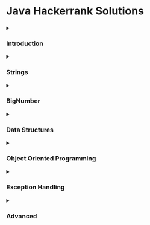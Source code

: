 # Java Hackerrank Solutions

<details><summary><h3>Introduction</h3></summary>
    
- [x] [Welcome to Java!](https://github.com/Kevin-Lago/java-hackerrank-solutions/tree/main/src/introduction/welcome_to_java)
- [x] [Java Stdin and Stdout I](https://github.com/Kevin-Lago/java-hackerrank-solutions/tree/main/src/introduction/java_stdin_and_stdout_i)
- [x] [Java If-Else](https://github.com/Kevin-Lago/java-hackerrank-solutions/tree/main/src/introduction/java_if_else)
- [x] [Java Stdin and Stdout II](https://github.com/Kevin-Lago/java-hackerrank-solutions/tree/main/src/introduction/java_stdin_and_stdout_ii)
- [x] [Java Output Formatting](https://github.com/Kevin-Lago/java-hackerrank-solutions/tree/main/src/introduction/java_output_formatting)
- [x] [Java Loops I](https://github.com/Kevin-Lago/java-hackerrank-solutions/tree/main/src/introduction/java_loops_i)
- [x] [Java Loops II](https://github.com/Kevin-Lago/java-hackerrank-solutions/tree/main/src/introduction/java_loops_ii)
- [x] [Java Datatypes](https://github.com/Kevin-Lago/java-hackerrank-solutions/tree/main/src/introduction/java_datatypes)
- [x] [Java End-Of-File](https://github.com/Kevin-Lago/java-hackerrank-solutions/tree/main/src/introduction/java_end_of_file)
- [x] [Java Static Initializer Block](https://github.com/Kevin-Lago/java-hackerrank-solutions/tree/main/src/introduction/java_static_initializer_block)
- [x] [Java Int to String](https://github.com/Kevin-Lago/java-hackerrank-solutions/tree/main/src/introduction/java_int_to_string)
- [x] [Java Date and Time](https://github.com/Kevin-Lago/java-hackerrank-solutions/tree/main/src/introduction/java_date_and_time)
- [x] [Java Currency Formatter](https://github.com/Kevin-Lago/java-hackerrank-solutions/tree/main/src/introduction/java_currency_formatter)
</details>

<details><summary><h3>Strings</h3></summary>

- [x] [Java Strings Introduction](https://github.com/Kevin-Lago/java-hackerrank-solutions/tree/main/src/strings/java_strings_introduction)
- [x] [Java Substring](https://github.com/Kevin-Lago/java-hackerrank-solutions/tree/main/src/strings/java_substring)
- [x] [Java Substring Comparisons](https://github.com/Kevin-Lago/java-hackerrank-solutions/tree/main/src/strings/java_substring_comparisons)
- [x] [Java String Reverse](https://github.com/Kevin-Lago/java-hackerrank-solutions/tree/main/src/strings/java_string_reverse)
- [x] [Java Anagrams](https://github.com/Kevin-Lago/java-hackerrank-solutions/tree/main/src/strings/java-anagrams)
- [x] [Java String Tokens](https://github.com/Kevin-Lago/java-hackerrank-solutions/tree/main/src/strings/java_string_tokens)
- [x] [Pattern Syntax checker](https://github.com/Kevin-Lago/java-hackerrank-solutions/tree/main/src/strings/pattern_syntax_checker)
- [x] [Java Regex](https://github.com/Kevin-Lago/java-hackerrank-solutions/tree/main/src/strings/java_regex)
- [x] [Java Regex 2 - Duplicate Words](https://github.com/Kevin-Lago/java-hackerrank-solutions/tree/main/src/strings/java_regex_2_duplicate_words)
- [x] [Valid Username Regular Expression](https://github.com/Kevin-Lago/java-hackerrank-solutions/tree/main/src/strings/valid_username_regular_expression)
- [ ] [Tag Content Extractor](https://github.com/Kevin-Lago/java-hackerrank-solutions/tree/main/src/strings/tag_content_extractor)
</details>

<details><summary><h3>BigNumber</h3></summary>

- [x] [Java Primality Test](https://github.com/Kevin-Lago/java-hackerrank-solutions/tree/main/src/big_numbers/java_primality_test)
- [ ] [Java BigDecimal](https://github.com/Kevin-Lago/java-hackerrank-solutions/tree/main/src/big_numbers/java_big_decimal)
- [ ] [Java BigInteger](https://github.com/Kevin-Lago/java-hackerrank-solutions/tree/main/src/big_number/big_integer)
</details>

<details><summary><h3>Data Structures</h3></summary>
    
- [x] [Java 1D Array](https://github.com/Kevin-Lago/java-hackerrank-solutions/tree/main/src/data_structures/java_1d_array)
- [ ] [Java 2D Array](https://github.com/Kevin-Lago/java-hackerrank-solutions/tree/main/src/data_structures/java_2d_array)
- [ ] [Java Subarray](https://github.com/Kevin-Lago/java-hackerrank-solutions/tree/main/src/data_structures/java_subarray)
- [ ] [Java Arraylist](https://github.com/Kevin-Lago/java-hackerrank-solutions/tree/main/src/data_structures/java_arraylist)
- [ ] [Java 1D Array (Part 2)](https://github.com/Kevin-Lago/java-hackerrank-solutions/tree/main/src/data_structures/java_1d_array_part_2)
- [ ] [Java List](https://github.com/Kevin-Lago/java-hackerrank-solutions/tree/main/src/data_structures/java_list)
- [ ] [Java Map](https://github.com/Kevin-Lago/java-hackerrank-solutions/tree/main/src/data_structures/java_map)
- [ ] [Java Stack](https://github.com/Kevin-Lago/java-hackerrank-solutions/tree/main/src/data_structures/java_stack)
- [ ] [Java Hashset](https://github.com/Kevin-Lago/java-hackerrank-solutions/tree/main/src/data_structures/java_hashset)
- [ ] [Java Generics](https://github.com/Kevin-Lago/java-hackerrank-solutions/tree/main/src/data_structures/java_generics)
- [ ] [Java Comparator](https://github.com/Kevin-Lago/java-hackerrank-solutions/tree/main/src/data_structures/java_comparator)
- [ ] [Java Sort](https://github.com/Kevin-Lago/java-hackerrank-solutions/tree/main/src/data_structures/java_sort)
- [ ] [Java Dequeue](https://github.com/Kevin-Lago/java-hackerrank-solutions/tree/main/src/data_structures/java_dequeue)
- [ ] [Java BitSet](https://github.com/Kevin-Lago/java-hackerrank-solutions/tree/main/src/data_structures/java_bitset)
- [ ] [Java Priority Queue](https://github.com/Kevin-Lago/java-hackerrank-solutions/tree/main/src/data_structures/java_priority_queue)
</details>

<details><summary><h3>Object Oriented Programming</h3></summary>
    
- [ ] [Java Inheritance I](https://github.com/Kevin-Lago/java-hackerrank-solutions/tree/main/src/object_oriented_programming/java_inheritance_i)
- [ ] [Java Inheritance II](https://github.com/Kevin-Lago/java-hackerrank-solutions/tree/main/src/object_oriented_programming/java_inheritance_ii)
- [ ] [Java Abstract Class](https://github.com/Kevin-Lago/java-hackerrank-solutions/tree/main/src/object_oriented_programming/java_abstract_class)
- [ ] [Java Interface](https://github.com/Kevin-Lago/java-hackerrank-solutions/tree/main/src/object_oriented_programming/java_interface)
- [ ] [Java Method Overriding](https://github.com/Kevin-Lago/java-hackerrank-solutions/tree/main/src/object_oriented_programming/java_method_overriding)
- [ ] [Java Method Overriding 2 (Super keyword)](https://github.com/Kevin-Lago/java-hackerrank-solutions/tree/main/src/object_oriented_programming/java_method_overriding_2_super_keyword)
- [ ] [Java Instanceof keyword](https://github.com/Kevin-Lago/java-hackerrank-solutions/tree/main/src/object_oriented_programming/java_instanceof_keyword)
- [ ] [Java Iterator](https://github.com/Kevin-Lago/java-hackerrank-solutions/tree/main/src/object_oriented_programming/java_iterator)
</details>

<details><summary><h3>Exception Handling</h3></summary>
    
- [ ] [Java Exception Handling (Try-catch)](https://github.com/Kevin-Lago/java-hackerrank-solutions/tree/main/src/exception_handling/java_exception_handling_try_catch)
- [ ] [Java Exception Handling](https://github.com/Kevin-Lago/java-hackerrank-solutions/tree/main/src/exception_handling/java_exception_handling)
</details>

<details><summary><h3>Advanced</h3></summary>
    
- [ ] [Java Varargs - Simple Addition](https://github.com/Kevin-Lago/java-hackerrank-solutions/tree/main/src/advanced/java_varargs_simple_addition)
- [ ] [Java Reflection - Attributes](https://github.com/Kevin-Lago/java-hackerrank-solutions/tree/main/src/advanced/java_reflection_attributes)
- [ ] [Can You Access?](https://github.com/Kevin-Lago/java-hackerrank-solutions/tree/main/src/advanced/can_you_access)
- [ ] [Prime Checker](https://github.com/Kevin-Lago/java-hackerrank-solutions/tree/main/src/advanced/prime_checker)
- [ ] [Java Factory Pattern](https://github.com/Kevin-Lago/java-hackerrank-solutions/tree/main/src/advanced/java_factor_pattern)
- [ ] [Java Singleton Pattern](https://github.com/Kevin-Lago/java-hackerrank-solutions/tree/main/src/advanced/java_singleton_pattern)
- [ ] [Java Visitor Pattern](https://github.com/Kevin-Lago/java-hackerrank-solutions/tree/main/src/advanced/java_visitor_pattern)
- [ ] [Java Annotations](https://github.com/Kevin-Lago/java-hackerrank-solutions/tree/main/src/advanced/java_annotations)
- [ ] [Covariant Return Types](https://github.com/Kevin-Lago/java-hackerrank-solutions/tree/main/src/advanced/covariant_return_types)
- [ ] [Java Lambda Expressions](https://github.com/Kevin-Lago/java-hackerrank-solutions/tree/main/src/advanced/java_lambda_expressions)
- [ ] [Java MD5](https://github.com/Kevin-Lago/java-hackerrank-solutions/tree/main/src/advanced/java_md5)
- [ ] [Java SHA-256](https://github.com/Kevin-Lago/java-hackerrank-solutions/tree/main/src/advanced/java_sha_256)
</details>
